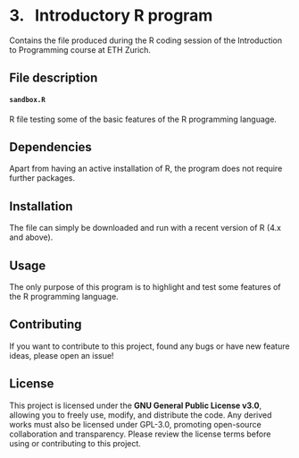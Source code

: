 # 3. &nbsp; Introductory R program
Contains the file produced during the R coding session of the Introduction to Programming course at ETH Zurich.

## File description
#### `sandbox.R`
R file testing some of the basic features of the R programming language.

## Dependencies
Apart from having an active installation of R, the program does not require further packages.

## Installation
The file can simply be downloaded and run with a recent version of R (4.x and above).

## Usage
The only purpose of this program is to highlight and test some features of the R programming language.

## Contributing
If you want to contribute to this project, found any bugs or have new feature ideas, please open an issue!

## License
This project is licensed under the **GNU General Public License v3.0**, allowing you to freely use, modify, and distribute the code. Any derived works must also be licensed under GPL-3.0, promoting open-source collaboration and transparency. Please review the license terms before using or contributing to this project.
